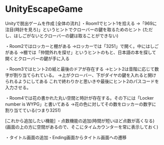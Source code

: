 # UnityEscapeGame
Unityで脱出ゲームを作成
[全体の流れ]
・Room1でヒント1を拾える
→「969に注目(時計を見ろ)」というヒントでクローバーの鍵を取るためのヒント
(ただし、はしごがないとクローバーの鍵は取ることができない)

・Room2ではロッカーと棚がある
→ロッカーでは「3251」で開く。中にはしごがある
→棚では「仲間外れを探せ」というヒントのもと、日本語の本を探して開くとクローバーの鍵が手に入る

・Room3ではヒント2の紙と最後のドアが存在する
→ヒント2は音階に応じて数字が割り当てられている。
→上がクローバー、下がダイヤの鍵を入れると開けられるようにしてある
これで終わりかと思いきや最後にヒント2のパスコードを入力させる。

・Room4では花の書かれた丸い空間と時計が存在する。その下には「Locker number is WYPG」と書いてある
→花の色に対してその数をロッカーの数字に割り当てている(つまり3251)

[これから追加したい機能]
・点数機能の追加(時間が短いほど点数が高くなる)
(画面の上の方に空間があるので、そこにタイムカウンターを常に表示しておく)

・タイトル画面の追加・Ending画面からタイトル画面への遷移
